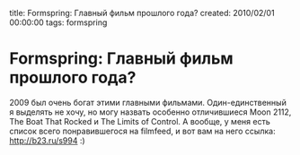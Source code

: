 title: Formspring: Главный фильм прошлого года?
created: 2010/02/01 00:00:00
tags: formspring

# Formspring: Главный фильм прошлого года?

2009 был очень богат этими главными фильмами. Один-единственный я выделять не хочу, но могу назвать особенно отличившиеся Moon 2112, The Boat That Rocked и The Limits of Control. А вообще, у меня есть список всего понравившегося на filmfeed, и вот вам на него ссылка: http://b23.ru/s994 :)